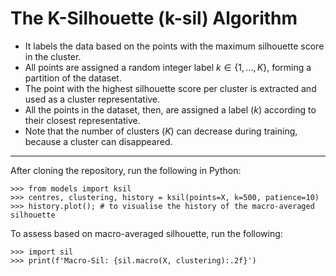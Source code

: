 # The K-Silhouette (k-sil) Algorithm

* It labels the data based on the points with the maximum silhouette score in the cluster.
* All points are assigned a random integer label $k \in \{1, ..., K\}$, forming a partition of the dataset.
* The point with the highest silhouette score per cluster is extracted and used as a cluster representative.
* All the points in the dataset, then, are assigned a label ($k$) according to their closest representative.
* Note that the number of clusters ($K$) can decrease during training, because a cluster can disappeared.

---

After cloning the repository, run the following in Python:
```
>>> from models import ksil
>>> centres, clustering, history = ksil(points=X, k=500, patience=10)
>>> history.plot(); # to visualise the history of the macro-averaged silhouette
```

To assess based on macro-averaged silhouette, run the following:
```
>>> import sil
>>> print(f'Macro-Sil: {sil.macro(X, clustering):.2f}')
```
